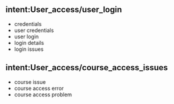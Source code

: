 ## intent:User_access/user_login
- credentials
- user credentials
- user login
- login details
- login issues

## intent:User_access/course_access_issues
- course issue
- course access error
- course access problem

